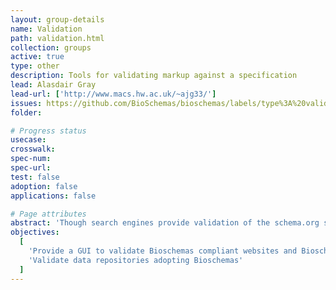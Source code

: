 ```yaml
---
layout: group-details
name: Validation
path: validation.html
collection: groups
active: true
type: other
description: Tools for validating markup against a specification
lead: Alasdair Gray
lead-url: ['http://www.macs.hw.ac.uk/~ajg33/']
issues: https://github.com/BioSchemas/bioschemas/labels/type%3A%20validation
folder:

# Progress status
usecase:
crosswalk:
spec-num:
spec-url:
test: false
adoption: false
applications: false

# Page attributes
abstract: 'Though search engines provide validation of the schema.org structured data provided in a page it does not make an analysis of the content of a site and do not validate important features in Bioschemas like compliance with content guidelines, vocabularies or cardinality.'
objectives:
  [
    'Provide a GUI to validate Bioschemas compliant websites and Bioschemas compliant sites',
    'Validate data repositories adopting Bioschemas'
  ]
---
```


